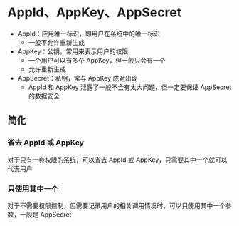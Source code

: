 # AppId、AppKey、AppSecret

- AppId：应用唯一标识，即用户在系统中的唯一标识
  - 一般不允许重新生成
- AppKey：公钥，常用来表示用户的权限
  - 一个用户可以有多个 AppKey，但一般只会有一个
  - 允许重新生成
- AppSecret：私钥，常与 AppKey 成对出现
  - AppId 和 AppKey 泄露了一般不会有太大问题，但一定要保证 AppSecret 的数据安全

## 简化

### 省去 AppId 或 AppKey

对于只有一套权限的系统，可以省去 AppId 或 AppKey，只需要其中一个就可以代表用户

### 只使用其中一个

对于不需要权限控制，但需要记录用户的相关调用情况时，可以只使用其中一个参数，一般是 AppSecret
